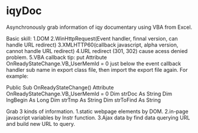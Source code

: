 # iqyDoc
Asynchronously grab information of iqy documentary using VBA from Excel. 

Basic skill:
1.DOM
2.WinHttpRequest(Event handler, finnal version, can handle URL redirect)
3.XMLHTTP60(callback javascript, alpha version, cannot handle URL redirect)
4.URL redirect (301, 302) cause acess denied problem.
5.VBA callback tip: put Attribute OnReadyStateChange.VB_UserMemId = 0 just below the event callback handler sub name in export class file, then import the export file again. 
For example:

Public Sub OnReadyStateChange()
Attribute OnReadyStateChange.VB_UserMemId = 0
    Dim strDoc As String
    Dim lngBegin As Long
    Dim strTmp As String
    Dim strToFind As String
    


Grab 3 kinds of information.
1.static webpage elements by DOM.
2.in-page javascript variables by Instr function.
3.Ajax data by find data querying URL and build new URL to query.

